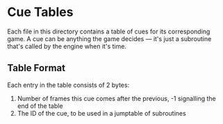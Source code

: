 # Cue Tables
Each file in this directory contains a table of cues for its
corresponding game. A cue can be anything the game decides &mdash; it's
just a subroutine that's called by the engine when it's time.

## Table Format
Each entry in the table consists of 2 bytes:
1. Number of frames this cue comes after the previous, -1 signalling the end of the table
2. The ID of the cue, to be used in a jumptable of subroutines
